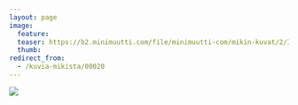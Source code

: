 ```yaml
---
layout: page
image:
  feature:
  teaser: https://b2.minimuutti.com/file/minimuutti-com/mikin-kuvat/2/IMG26254-245px.jpg
  thumb:
redirect_from:
  - /kuvia-mikista/00020
---
```


[![](https://b2.minimuutti.com/file/minimuutti-com/mikin-kuvat/3/IMG26254-800px.jpg)](https://dl.dropboxusercontent.com/sh/ea1wtnz7z734o12/AAANlZrO6aZBNepmdUJx_bbZa/mikin-kuvat/3/IMG26254.jpg)

